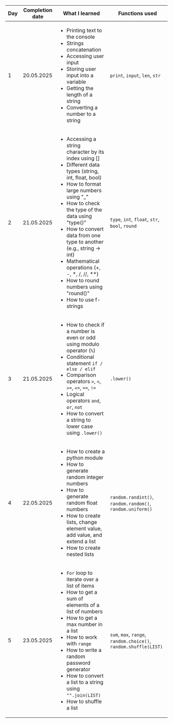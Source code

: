 | Day | Completion date | What I learned                                                                                                                                                                                                                                                                                                                                                                                                                                | Functions used                                                     |
|-----|-----------------|-----------------------------------------------------------------------------------------------------------------------------------------------------------------------------------------------------------------------------------------------------------------------------------------------------------------------------------------------------------------------------------------------------------------------------------------------|--------------------------------------------------------------------|
| 1   | 20.05.2025      | <ul><li>Printing text to the console</li><li>Strings concatenation</li><li>Accessing user input</li><li>Storing user input into a variable</li><li>Getting the length of a string</li><li>Converting a number to a string</li></ul>                                                                                                                                                                                                           | `print`, `input`, `len`, `str`                                     |
| 2   | 21.05.2025      | <ul><li>Accessing a string character by its index using []</li><li>Different data types (string, int, float, bool)</li><li>How to format large numbers using "_"</li><li>How to check the type of the data using "type()"</li><li>How to convert data from one type to another (e.g., string -> int)</li><li>Mathematical operations (+, -, *, /, //, **)</li><li>How to round numbers using "round()"</li><li>How to use f-strings</li></ul> | `type`, `int`, `float`, `str`, `bool`, `round`                     |
| 3   | 21.05.2025      | <ul><li>How to check if a number is even or odd using modulo operator (`%`)</li><li>Conditional statement `if / else / elif`</li><li>Comparison operators `>`, `<`, `>=`, `<=`, `==`, `!=`</li><li>Logical operators `and`, `or`, `not`</li><li>How to convert a string to lower case using `.lower()`</li></ul>                                                                                                                              | `.lower()`                                                         |
| 4   | 22.05.2025      | <ul><li>How to create a python module</li><li>How to generate random integer numbers</li><li>How to generate random float numbers</li><li>How to create lists, change element value, add value, and extend a list</li><li>How to create nested lists</li></ul>                                                                                                                                                                                | `random.randint()`, `random.random()`, `random.uniform()`          |
| 5   | 23.05.2025      | <ul><li>`For` loop to iterate over a list of items</li><li>How to get a sum of elements of a list of numbers</li><li>How to get a max number in a list</li><li>How to work with `range`</li><li>How to write a random password generator</li><li>How to convert a list to a string using `"".join(LIST)`</li><li>How to shuffle a list</li></ul>                                                                                              | `sum`, `max`, `range`, `random.choice()`, `random.shuffle(LIST)`   |